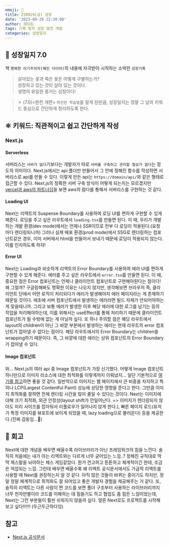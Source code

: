 ```yaml
---
emoji: 🌱
title: 230929(금) 성장
date: '2023-09-29 22:30:00'
author: 제이든
tags: 기록 일지 성장 발전 개발
categories: 성장일지
---
```


## 🚤 성장일지 7.0

책 `행복한 이기주의자(웨인 다이어)`의 내용에 자극받아 시작하는 소박한 `성장기록`

> 살아있는 꽃과 죽은 꽃은 어떻게 구별하는가?<br/>
> 성장하고 있는 것이 살아 있는 것이다.<br/>
> 생명의 유일한 증거는 성장이다!

> ⚛ (7.0)<완전 개편> `파인만 학습법`을 알게 된만큼, 성장일지는 정말 그 날의 키워드 중심으로 간단하게 정리하도록 한다.

## ⚛️ 키워드: 직관적이고 쉽고 간단하게 작성

### Next.js

#### Serverless

서버리스는 `서버가 없다`기보다는 개발자가 따로 `서버를 구축하고 관리할 필요가 없다`는 정도의 의미이다. Next.js에서는 api 폴더만 만들어서 그 안에 정해진 함수를 작성하면 서버리스로 api를 만들 수 있다. 이렇게 만든 api는 `https://domain/api/`와 같은 형태로 접근할 수 있다. Next.js의 정확한 서버 구축 방식이 어떻게 되는지는 모르겠지만 [vercel과 aws의 파트너십](https://vercel.com/partners/aws)을 보면 aws의 람다를 통해서 서버리스를 구현하는 것 같다.

#### Loading UI

Next는 리액트의 Suspense Boundary를 사용하여 로딩 UI를 편하게 구현할 수 있게 해준다. 로딩을 주고 싶은 라우트에서 `loading.tsx`를 만들면 된다. 이 때, 우리가 개발하는 개발 환경(dev mode)에서는 언제나 SSR이므로 전부 다 로딩이 적용된다.(요청마다 렌더링되니까) 그러나 실제 배포 환경(prod mode)에서 SSG로 렌더링하는 컴포넌트같은 경우, 이미 서버에서 html을 만들어서 보내기 때문에 로딩이 적용되지 않는다. 이를 인지하도록 하자!

#### Error UI

Next는 Loading과 비슷하게 리액트의 Error Boundary를 사용하여 에러 UI를 편하게 구현할 수 있게 해준다. 에러를 주고 싶은 라우트에서 `error.tsx`를 만들면 된다. 이 때, 중요한 점은 Error 컴포넌트는 언제나 클라이언트 컴포넌트로 구현해야된다는 점이다! 왜 그럴까? 구글링해봐도 명확한 이유는 나오지 않지만, 생각해보면 브라우저 즉, 클라이언트 단에서 어떤 로직이 처리되다가 에러가 발생해야지 에러 페이지라는 게 존재하기 때문일 것이다. 애초에 서버 컴포넌트에서 발생하는 에러라면 빌드 자체가 안되어야하는 게 맞을테니까. 그리고 보통 에러가 발생한 이후 해당 에러에 대한 로그를 남기는 등의 작업을 처리해야하는데, 이를 위해서는 useEffect를 통해 처리하기 때문에 클라이언트 컴포넌트가 될 수밖에 없는 게 아닐까 싶다.
또 하나 주의할 점은 해당 라우트에서 layout의 children이 아닌 그 바깥 부분에서 발생하는 에러는 현재 라우트의 error 컴포넌트가 잡아낼 수 없다는 점이다. 해당 라우트에서의 Error Boundary는 children을 wrapping하기 때문이다. 즉, 그 바깥에 대한 에러는 상위 컴포넌트의 Error Boundary가 잡아낼 수 있다.

#### Image 컴포넌트

와... Next.js의 여러 api 중 Image 컴포넌트가 가장 신기했다. 어떻게 Image 컴포넌트 하나만으로 이미지 리소스에 대한 최적화를 이렇게까지 이뤄냈지... 일단 기본적으로 [여기를 참고](https://nextjs.org/docs/pages/building-your-application/optimizing/images)하면 좋을 것 같다. 일반적으로 이미지는 웹 페이지에서 큰 비중을 차지하고 특히나 LCP(Largest Contentful Paint) 성능에 상당한 영향을 준다고 한다. 그만큼 이미지 최적화를 잘하면 전체 렌더링 시간을 많이 줄일 수 있다는 것이다. Next는 이미지에 대해 크기 최적화, 외관 안정성(layout shift가 안일어난다. => 이미지가 렌더링되지 않아도 미리 사이즈를 잡아둬서 리플로우가 일어나지 않게 한다.), 빠른 페이지 로드(유저가 특정 이미지를 뷰포트에 보이게 되었을 때, lazy loading으로 불러온다) 등을 제공한다.(진짜 감동임...🥹)

## 📝 회고

Next에 대한 개념을 배우면 배울수록 라이브러리가 아닌 프레임워크의 힘을 느낀다. 솔직히 처음에는 내가 아는 리액트와는 다르게 너무 굳어있는 느낌..? 정해진 규칙대로 딱딱 체스말을 놔야하는 체스 게임같았다. 뭔가 견고하고 튼튼하고 체계적이긴 한데, 조금은 억압되는 느낌. 그런데 배우면 배울수록 왜 리액트 공식문서에서도 가급적 리액트를 사용할 때 Next를 권장하는지 알 것 같다. 아직 많은 것들이 바뀌는 중이기도 하지만, 정말 정말 체계적으로 최적화도 잘 되어있고 좋은 개발자 경험을 제공해주는 거 같다. 또, 솔직히 리액트는 다른 사람이 짠 코드를 보면 폴더 구조부터 사용하는 라이브러리까지 너무 천차만별이라 코드를 이해하는 데 힘들기도 하고 협업도 좀 힘든 느낌이었는데, Next는 그런 부분들이 훨씬 쉬워지지 않을까 싶다. 얼른 Next로도 프로젝트를 시작해보고 싶다!!!!!! (두근두근하다잉)

## 참고

- [Next.js 공식문서](https://nextjs.org/)

```toc

```
